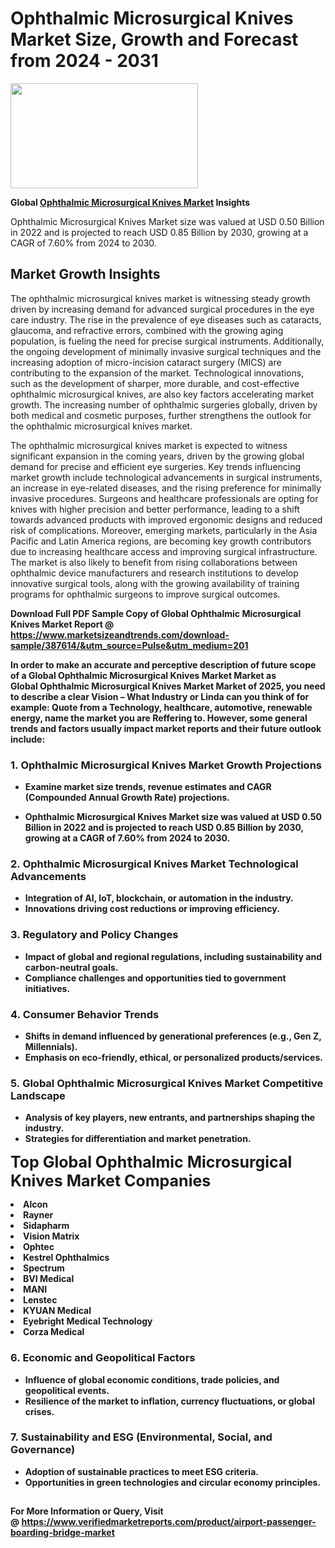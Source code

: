<H1>Ophthalmic Microsurgical Knives Market Size, Growth and Forecast from 2024 - 2031</H1><img class="aligncenter size-medium wp-image-584254" src="https://thirdeyenews.in/wp-content/uploads/2024/09/Global-Market-Research-300x168.jpeg" alt="" width="300" height="168" /><p><strong>Global&nbsp;<a href="https://www.marketsizeandtrends.com/download-sample/387614/&amp;utm_source=Pulse&amp;utm_medium=201">Ophthalmic Microsurgical Knives Market</a> Insights</strong></p><p>Ophthalmic Microsurgical Knives Market size was valued at USD 0.50 Billion in 2022 and is projected to reach USD 0.85 Billion by 2030, growing at a CAGR of 7.60% from 2024 to 2030.</p><p><h2>Market Growth Insights</h2> <p>The ophthalmic microsurgical knives market is witnessing steady growth driven by increasing demand for advanced surgical procedures in the eye care industry. The rise in the prevalence of eye diseases such as cataracts, glaucoma, and refractive errors, combined with the growing aging population, is fueling the need for precise surgical instruments. Additionally, the ongoing development of minimally invasive surgical techniques and the increasing adoption of micro-incision cataract surgery (MICS) are contributing to the expansion of the market. Technological innovations, such as the development of sharper, more durable, and cost-effective ophthalmic microsurgical knives, are also key factors accelerating market growth. The increasing number of ophthalmic surgeries globally, driven by both medical and cosmetic purposes, further strengthens the outlook for the ophthalmic microsurgical knives market.</p> <p><strong></strong></p> <p>The ophthalmic microsurgical knives market is expected to witness significant expansion in the coming years, driven by the growing global demand for precise and efficient eye surgeries. Key trends influencing market growth include technological advancements in surgical instruments, an increase in eye-related diseases, and the rising preference for minimally invasive procedures. Surgeons and healthcare professionals are opting for knives with higher precision and better performance, leading to a shift towards advanced products with improved ergonomic designs and reduced risk of complications. Moreover, emerging markets, particularly in the Asia Pacific and Latin America regions, are becoming key growth contributors due to increasing healthcare access and improving surgical infrastructure. The market is also likely to benefit from rising collaborations between ophthalmic device manufacturers and research institutions to develop innovative surgical tools, along with the growing availability of training programs for ophthalmic surgeons to improve surgical outcomes.</p> <p><strong></p><p><span class=""><strong>Download Full PDF Sample Copy of Global Ophthalmic Microsurgical Knives Market Report</strong> @ <a href="https://www.marketsizeandtrends.com/download-sample/387614/&amp;utm_source=Pulse&amp;utm_medium=201" target="_blank">https://www.marketsizeandtrends.com/download-sample/387614/&amp;utm_source=Pulse&amp;utm_medium=201</a></span></p><p>In order to make an accurate and perceptive description of future scope of a Global&nbsp;Ophthalmic Microsurgical Knives Market Market as Global&nbsp;Ophthalmic Microsurgical Knives Market Market of 2025, you need to describe a clear Vision &ndash; What Industry or Linda can you think of for example: Quote from a Technology, healthcare, automotive, renewable energy, name the market you are Reffering to. However, some general trends and factors usually impact market reports and their future outlook include:</p><h3>1.&nbsp;<strong>Ophthalmic Microsurgical Knives Market Growth Projections</strong></h3><ul><li>Examine market size trends, revenue estimates and CAGR (Compounded Annual Growth Rate) projections.</li><li><p>Ophthalmic Microsurgical Knives Market size was valued at USD 0.50 Billion in 2022 and is projected to reach USD 0.85 Billion by 2030, growing at a CAGR of 7.60% from 2024 to 2030.</p></li></ul><h3>2.&nbsp;<strong>Ophthalmic Microsurgical Knives Market Technological Advancements</strong></h3><ul><li>Integration of AI, IoT, blockchain, or automation in the industry.</li><li>Innovations driving cost reductions or improving efficiency.</li></ul><h3>3.&nbsp;<strong>Regulatory and Policy Changes</strong></h3><ul><li>Impact of global and regional regulations, including sustainability and carbon-neutral goals.</li><li>Compliance challenges and opportunities tied to government initiatives.</li></ul><h3>4.&nbsp;<strong>Consumer Behavior Trends</strong></h3><ul><li>Shifts in demand influenced by generational preferences (e.g., Gen Z, Millennials).</li><li>Emphasis on eco-friendly, ethical, or personalized products/services.</li></ul><h3>5.&nbsp;<strong>Global Ophthalmic Microsurgical Knives Market Competitive Landscape</strong></h3><ul><li>Analysis of key players, new entrants, and partnerships shaping the industry.</li><li>Strategies for differentiation and market penetration.</li></ul><p data-pm-slice="1 1 []"><span style="color: inherit; font-family: inherit; font-size: 25px;">Top Global Ophthalmic Microsurgical Knives Market Companies</span></p><div class="" data-test-id=""><p><li>Alcon</li><li> Rayner</li><li> Sidapharm</li><li> Vision Matrix</li><li> Ophtec</li><li> Kestrel Ophthalmics</li><li> Spectrum</li><li> BVI Medical</li><li> MANI</li><li> Lenstec</li><li> KYUAN Medical</li><li> Eyebright Medical Technology</li><li> Corza Medical</li></p></div><h3>6.&nbsp;<strong>Economic and Geopolitical Factors</strong></h3><ul><li>Influence of global economic conditions, trade policies, and geopolitical events.</li><li>Resilience of the market to inflation, currency fluctuations, or global crises.</li></ul><h3>7.&nbsp;<strong>Sustainability and ESG (Environmental, Social, and Governance)</strong></h3><ul><li>Adoption of sustainable practices to meet ESG criteria.</li><li>Opportunities in green technologies and circular economy principles.</li></ul><h2><strong style="font-size: 14px;">For More Information or Query, Visit @&nbsp;</strong><a style="background-color: #ffffff; font-size: 14px;" href="https://www.marketsizeandtrends.com/report/ophthalmic-microsurgical-knives-market/" target="_blank">https://www.verifiedmarketreports.com/product/airport-passenger-boarding-bridge-market</a></h2>
